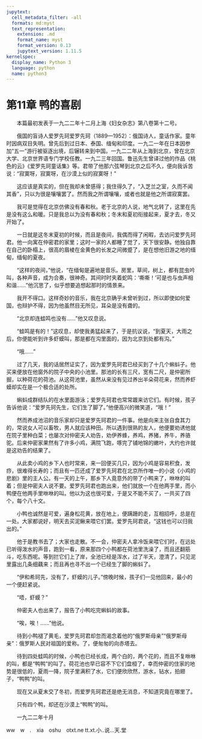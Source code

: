 ```yaml
---
jupytext:
  cell_metadata_filter: -all
  formats: md:myst
  text_representation:
    extension: .md
    format_name: myst
    format_version: 0.13
    jupytext_version: 1.11.5
kernelspec:
  display_name: Python 3
  language: python
  name: python3
---
```

# 第11章  鸭的喜剧 

　　本篇最初发表于一九二二年十二月上海《妇女杂志》第八卷第十二号。 

　　俄国的盲诗人爱罗先珂爱罗先珂（1889—1952）：俄国诗人，童话作家。童年时因病双目失明。曾先后到过日本、泰国、缅甸和印度。一九二一年在日本因参加“五一”游行被驱逐出境，后辗转来到中国。一九二二年从上海到北京，曾在北京大学、北京世界语专门学校任教。一九二三年回国。鲁迅先生曾译过他的作品《桃色的云》《爱罗先珂童话集》等。君带了他那六弦琴到北京之后不久，便向我诉苦说：“寂寞呀，寂寞呀，在沙漠上似的寂寞呀！” 

　　这应该是真实的，但在我却未曾感得；我住得久了，“入芝兰之室，久而不闻其香”，只以为很是嚷嚷罢了。然而我之所谓嚷嚷，或者也就是他之所谓寂寞罢。 

　　我可是觉得在北京仿佛没有春和秋。老于北京的人说，地气北转了，这里在先是没有这么和暖。只是我总以为没有春和秋；冬末和夏初衔接起来，夏才去，冬又开始了。 

　　一日就是这冬末夏初的时候，而且是夜间，我偶而得了闲暇，去访问爱罗先珂君。他一向寓在仲密君的家里；这时一家的人都睡了觉了，天下很安静。他独自靠在自己的卧榻上，很高的眉棱在金黄色的长发之间微蹙了，是在想他旧游之地的缅甸，缅甸的夏夜。 

　　“这样的夜间，”他说，“在缅甸是遍地是音乐。房里，草间，树上，都有昆虫吟叫，各种声音，成为合奏，很神奇。其间时时夹着蛇鸣：‘嘶嘶！’可是也与虫声相和谐……”他沉思了，似乎想要追想起那时的情景来。 

　　我开不得口。这样奇妙的音乐，我在北京确乎未曾听到过，所以即使如何爱国，也辩护不得，因为他虽然目无所见，耳朵是没有聋的。 

　　“北京却连蛙鸣也没有……”他又叹息说。 

　　“蛙鸣是有的！”这叹息，却使我勇猛起来了，于是抗议说，“到夏天，大雨之后，你便能听到许多虾蟆叫，那是都在沟里面的，因为北京到处都有沟。” 

　　“哦……” 

　　过了几天，我的话居然证实了，因为爱罗先珂君已经买到了十几个蝌蚪子。他买来便放在他窗外的院子中央的小池里。那池的长有三尺，宽有二尺，是仲密所掘，以种荷花的荷池。从这荷池里，虽然从来没有见过养出半朵荷花来，然而养虾蟆却实在是一个极合适的处所。 

　　蝌蚪成群结队的在水里面游泳；爱罗先珂君也常常踱来访它们。有时候，孩子告诉他说：“爱罗先珂先生，它们生了脚了。”他便高兴的微笑道，“哦！” 

　　然而养成池沼的音乐家却只是爱罗先珂君的一件事。他是向来主张自食其力的，常说女人可以畜牧，男人就应该种田。所以遇到很熟的友人，他便要劝诱他就在院子里种白菜；也屡次对仲密夫人劝告，劝伊养蜂，养鸡，养猪，养牛，养骆驼。后来仲密家果然有了许多小鸡，满院飞跑，啄完了铺地锦的嫩叶，大约也许就是这劝告的结果了。 

　　从此卖小鸡的乡下人也时常来，来一回便买几只，因为小鸡是容易积食，发痧，很难得长寿的；而且有一匹还成了爱罗先珂君在北京所作唯一的小说《小鸡的悲剧》里的主人公。有一天的上午，那乡下人竟意外的带了小鸭来了，咻咻的叫着；但是仲密夫人说不要。爱罗先珂君也跑出来，他们就放一个在他两手里，而小鸭便在他两手里咻咻的叫。他以为这也很可爱，于是又不能不买了，一共买了四个，每个八十文。 

　　小鸭也诚然是可爱，遍身松花黄，放在地上，便蹒跚的走，互相招呼，总是在一处。大家都说好，明天去买泥鳅来喂它们罢。爱罗先珂君说，“这钱也可以归我出的。” 

　　他于是教书去了；大家也走散。不一会，仲密夫人拿冷饭来喂它们时，在远处已听得泼水的声音，跑到一看，原来那四个小鸭都在荷池里洗澡了，而且还翻筋斗，吃东西呢。等到拦它们上了岸，全池已经是浑水，过了半天，澄清了，只见泥里露出几条细藕来；而且再也寻不出一个已经生了脚的蝌蚪了。 

　　“伊和希珂先，没有了，虾蟆的儿子。”傍晚时候，孩子们一见他回来，最小的一个便赶紧说。 

　　“唔，虾蟆？” 

　　仲密夫人也出来了，报告了小鸭吃完蝌蚪的故事。 

　　“唉，唉！……”他说。 

　　待到小鸭褪了黄毛，爱罗先珂君却忽而渴念着他的“俄罗斯母亲”“俄罗斯母亲”：俄罗斯人民对祖国的爱称。了，便匆匆的向赤塔去。 

　　待到四处蛙鸣的时候，小鸭也已经长成，两个白的，两个花的，而且不复咻咻的叫，都是“鸭鸭”的叫了。荷花池也早已容不下它们盘桓了，幸而仲密的住家的地势是很低的，夏雨一降，院子里满积了水，它们便欣欣然，游水，钻水，拍翅子，“鸭鸭”的叫。 

　　现在又从夏末交了冬初，而爱罗先珂君还是绝无消息，不知道究竟在哪里了。 

　　只有四个鸭，却还在沙漠上“鸭鸭”的叫。 

　　一九二二年十月 

ww　w　.　xia　oshu　otxt.ne tt.xt.小..说...天.堂 

